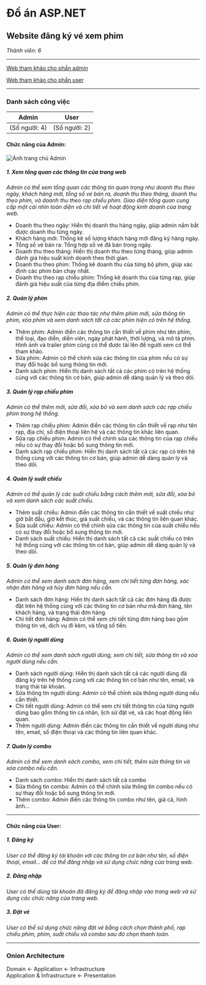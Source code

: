 # Đồ án ASP.NET
## Website đăng ký vé xem phim
_Thành viên: 6_

----

[Web tham khảo cho phần admin](https://techmaster.vn/posts/37941/gioi-thieu-du-an-web-dat-ve-xem-phim-truc-tuyen-chuc-nang-admin)

[Web tham khảo cho phần user](https://www.galaxycine.vn/booking/)

----
### Danh sách công việc

| Admin | User  |
| --------      | --------      |
| (Số người: 4) | (Số người: 2) |

#### Chức năng của Admin:

![Ảnh trang chủ Admin](https://github.com/user-attachments/assets/76c97b9f-6a3d-4fac-8eb5-2546de7dda57)

##### 1. Xem tổng quan các thông tin của trang web
_Admin có thể xem tổng quan các thông tin quan trọng như doanh thu theo ngày, khách hàng mới, tổng số vé bán ra, doanh thu theo tháng, doanh thu theo phim, và doanh thu theo rạp chiếu phim. Giao diện tổng quan cung cấp một cái nhìn toàn diện và chi tiết về hoạt động kinh doanh của trang web._
<br>
- Doanh thu theo ngày: Hiển thị doanh thu hàng ngày, giúp admin nắm bắt được doanh thu từng ngày.
- Khách hàng mới: Thống kê số lượng khách hàng mới đăng ký hàng ngày.
- Tổng số vé bán ra: Tổng hợp số vé đã bán trong ngày.
- Doanh thu theo tháng: Hiển thị doanh thu theo từng tháng, giúp admin đánh giá hiệu suất kinh doanh theo thời gian.
- Doanh thu theo phim: Thống kê doanh thu của từng bộ phim, giúp xác định các phim bán chạy nhất.
- Doanh thu theo rạp chiếu phim: Thống kê doanh thu của từng rạp, giúp đánh giá hiệu suất của từng địa điểm chiếu phim.

##### 2. Quản lý phim
_Admin có thể thực hiện các thao tác như thêm phim mới, sửa thông tin phim, xóa phim và xem danh sách tất cả các phim hiện có trên hệ thống._
<br>
- Thêm phim: Admin điền các thông tin cần thiết về phim như tên phim, thể loại, đạo diễn, diễn viên, ngày phát hành, thời lượng, và mô tả phim. Hình ảnh và trailer phim cũng có thể được tải lên để người xem có thể tham khảo.
- Sửa phim: Admin có thể chỉnh sửa các thông tin của phim nếu có sự thay đổi hoặc bổ sung thông tin mới.
- Danh sách phim: Hiển thị danh sách tất cả các phim có trên hệ thống cùng với các thông tin cơ bản, giúp admin dễ dàng quản lý và theo dõi.

##### 3. Quản lý rạp chiếu phim
_Admin có thể thêm mới, sửa đổi, xóa bỏ và xem danh sách các rạp chiếu phim trong hệ thống._
<br>
- Thêm rạp chiếu phim: Admin điền các thông tin cần thiết về rạp như tên rạp, địa chỉ, số điện thoại liên hệ và các thông tin khác liên quan.
- Sửa rạp chiếu phim: Admin có thể chỉnh sửa các thông tin của rạp chiếu nếu có sự thay đổi hoặc bổ sung thông tin mới.
- Danh sách rạp chiếu phim: Hiển thị danh sách tất cả các rạp có trên hệ thống cùng với các thông tin cơ bản, giúp admin dễ dàng quản lý và theo dõi.

##### 4. Quản lý suất chiếu
_Admin có thể quản lý các suất chiếu bằng cách thêm mới, sửa đổi, xóa bỏ và xem danh sách các suất chiếu._
<br>
- Thêm suất chiếu: Admin điền các thông tin cần thiết về suất chiếu như giờ bắt đầu, giờ kết thúc, giá suất chiếu, và các thông tin liên quan khác.
- Sửa suất chiếu: Admin có thể chỉnh sửa các thông tin của suất chiếu nếu có sự thay đổi hoặc bổ sung thông tin mới.
- Danh sách suất chiếu: Hiển thị danh sách tất cả các suất chiếu có trên hệ thống cùng với các thông tin cơ bản, giúp admin dễ dàng quản lý và theo dõi.

##### 5. Quản lý đơn hàng
_Admin có thể xem danh sách đơn hàng, xem chi tiết từng đơn hàng, xác nhận đơn hàng và hủy đơn hàng nếu cần._
<br>
- Danh sách đơn hàng: Hiển thị danh sách tất cả các đơn hàng đã được đặt trên hệ thống cùng với các thông tin cơ bản như mã đơn hàng, tên khách hàng, và trạng thái đơn hàng.
- Chi tiết đơn hàng: Admin có thể xem chi tiết từng đơn hàng bao gồm thông tin vé, dịch vụ đi kèm, và tổng số tiền.

##### 6. Quản lý người dùng
_Admin có thể xem danh sách người dùng, xem chi tiết, sửa thông tin và xóa người dùng nếu cần._
<br>
- Danh sách người dùng: Hiển thị danh sách tất cả các người dùng đã đăng ký trên hệ thống cùng với các thông tin cơ bản như tên, email, và trạng thái tài khoản.
- Sửa thông tin người dùng: Admin có thể chỉnh sửa thông người dùng nếu cần thiết.
- Chi tiết người dùng: Admin có thể xem chi tiết thông tin của từng người dùng bao gồm thông tin cá nhân, lịch sử đặt vé, và các hoạt động liên quan.
- Thêm người dùng: Admin điền các thông tin cần thiết về người dùng như tên, email, số điện thoại và các thông tin liên quan khác.

##### 7. Quản lý combo
_Admin có thể xem danh sách combo, xem chi tiết, thêm sửa thông tin và xóa combo nếu cần._
<br>
- Danh sách combo: Hiển thị danh sách tất cả combo
- Sửa thông tin combo: Admin có thể chỉnh sửa thông tin combo nếu có sự thay đổi hoặc bổ sung thông tin mới.
- Thêm combo: Admin điền các thông tin combo như tên, giá cả, hình ảnh...

----

#### Chức năng của User:
##### 1. Đăng ký
_User có thể đăng ký tài khoản với các thông tin cơ bản như tên, số điện thoại, email... để có thể đăng nhập và sử dụng chức năng của trang web._

##### 2. Đăng nhập
_User có thể dùng tài khoản đã đăng ký để đăng nhập vào trang web và sử dụng các chức năng của trang web._

##### 3. Đặt vé
_User có thể sử dụng chức năng đặt vé bằng cách chọn thành phố, rạp chiếu phim, phim, suất chiếu và combo sau đó chọn thanh toán._

----

### Onion Architecture
Domain <- Application <- Infrastructure
<br>
Application & Infrastructure <- Presentation